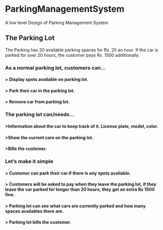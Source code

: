 # ParkingManagementSystem
A low level Design of Parking Management System

## The Parking Lot
The Parking has 20 available parking spaces for Rs. 25 an hour. If the car is parked for over 20 hours, the customer pays Rs. 1500 additionally.

### As a normal parking lot, customers can…
#### > Display spots available on parking lot.
#### > Park their car in the parking lot.
#### > Remove car from parking lot.

### The parking lot can/needs…
#### >Information about the car to keep track of it. License plate, model, color.
#### >Show the current cars on the parking lot.
#### >Bills the customer.

### Let’s make it simple
#### > Customer can park their car if there is any spots available.
#### > Customers will be asked to pay when they leave the parking lot, if they leave the car parked for longer than 20 hours, they get an extra Rs 1500 fine.
#### > Parking lot can see what cars are currently parked and how many spaces availables there are.
#### > Parking lot bills the customer.
